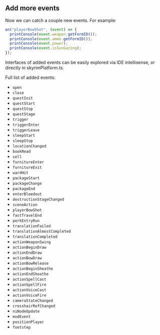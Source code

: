 ## Add more events

Now we can catch a couple new events. For example:

```typescript
on("playerBowShot", (event) => {
  printConsole(event.weapon.getFormID());
  printConsole(event.ammo.getFormID());
  printConsole(event.power);
  printConsole(event.isSunGazing);
});
```

Interfaces of added events can be easily explored via IDE intellisense, or directly in skyrimPlatform.ts.

Full list of added events:

- `open`
- `close`
- `questInit`
- `questStart`
- `questStop`
- `questStage`
- `trigger`
- `triggerEnter`
- `triggerLeave`
- `sleepStart`
- `sleepStop`
- `locationChanged`
- `bookRead`
- `sell`
- `furnitureEnter`
- `furnitureExit`
- `wardHit`
- `packageStart`
- `packageChange`
- `packageEnd`
- `enterBleedout`
- `destructionStageChanged`
- `sceneAction`
- `playerBowShot`
- `fastTravelEnd`
- `perkEntryRun`
- `translationFailed`
- `translationAlmostCompleted`
- `translationCompleted`
- `actionWeaponSwing`
- `actionBeginDraw`
- `actionEndDraw`
- `actionBowDraw`
- `actionBowRelease`
- `actionBeginSheathe`
- `actionEndSheathe`
- `actionSpellCast`
- `actionSpellFire`
- `actionVoiceCast`
- `actionVoiceFire`
- `cameraStateChanged`
- `crosshairRefChanged`
- `niNodeUpdate`
- `modEvent`
- `positionPlayer`
- `footstep`
